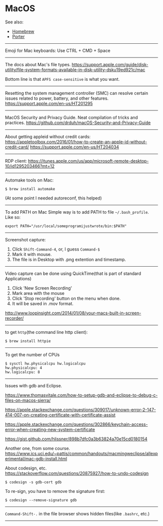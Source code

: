 # MacOS

See also:

  - [Homebrew](Homebrew.md)
  - [Porter](Porter.md)

---

Emoji for Mac keyboards: Use CTRL + CMD + Space

---

The docs about Mac's file types.
https://support.apple.com/guide/disk-utility/file-system-formats-available-in-disk-utility-dsku19ed921c/mac

Bottom line is that `APFS case-sensitive` is what you want.

---

Resetting the system management controller (SMC) can resolve certain
issues related to power, battery, and other features.
https://support.apple.com/en-us/HT201295

---

MacOS Security and Privacy Guide. Neat compilation of tricks and practices.
https://github.com/drduh/macOS-Security-and-Privacy-Guide

---

About getting appleid without credit cards:
https://appletoolbox.com/2016/01/how-to-create-an-apple-id-without-credit-card/
https://support.apple.com/en-us/HT204034

---

RDP client:
https://itunes.apple.com/us/app/microsoft-remote-desktop-10/id1295203466?mt=12

---

Automake tools on Mac:

    $ ﻿brew install automake

(At some point I needed autoreconf, this helped)

---

To add PATH on Mac
Simple way is to add PATH to file ```~/.bash_profile```. Like so:

    ﻿export PATH="/usr/local/someprogramijustwrote/bin:$PATH"

---

Screenshot capture:
1. Click ```Shift-Command-4```, or, I guess ```Command-$```
2. Mark it with mouse.
3. The file is in Desktop with .png extention and timestamp.

---

Video capture can be done using QuickTime(that is part of standard Applications)
1. Click 'New Screen Recording'
2. Mark area with the mouse
3. Click 'Stop recording' button on the menu when done.
4. It will be saved in .mov format.

http://www.loopinsight.com/2014/01/08/your-macs-built-in-screen-recorder/

---

to get `http`(the command line http client):

    $ brew install httpie

---

To get the number of CPUs
    
    $ sysctl hw.physicalcpu hw.logicalcpu
    hw.physicalcpu: 4
    hw.logicalcpu: 8

---

Issues with gdb and Eclipse.

https://www.thomasvitale.com/how-to-setup-gdb-and-eclipse-to-debug-c-files-on-macos-sierra/

https://apple.stackexchange.com/questions/309017/unknown-error-2-147-414-007-on-creating-certificate-with-certificate-assist

https://apple.stackexchange.com/questions/302866/keychain-access-error-when-creating-new-system-certificate

https://gist.github.com/hlissner/898b7dfc0a3b63824a70e15cd0180154

Another one, from some course.
https://www.ics.uci.edu/~pattis/common/handouts/macmingweclipse/allexperimental/mac-gdb-install.html
            
About codesign, etc.            
https://stackoverflow.com/questions/20875927/how-to-undo-codesign
    
    $ codesign -s gdb-cert gdb

To re-sign, you have to remove the signature first:

    $ codesign --remove-signature gdb

---

`Command-Shift-.` in the file browser shows hidden files(like `.bashrc`, etc.) 

---
